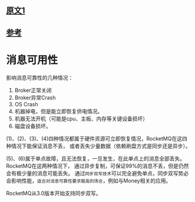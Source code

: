 
## [原文1](http://jm.taobao.org/2017/01/12/rocketmq-quick-start-in-10-minutes/)

## [参考](http://silence.work/2019/05/04/RocketMQ%20Reliablity/)

# 消息可用性

影响消息可靠性的几种情况：

1. Broker正常关闭
2. Broker异常Crash
3. OS Crash
4. 机器掉电，但是能立即恢复供电情况。
5. 机器无法开机（可能是cpu、主板、内存等关键设备损坏）
6. 磁盘设备损坏。

(1)、(2)、(3)、(4)四种情况都属于硬件资源可立即恢复情况，RocketMQ在这四种情况下能保证消息不丢，
或者丢失少量数据（依赖刷盘方式是同步还是异步）。

(5)、(6)属于单点故障，且无法恢复，一旦发生，在此单点上的消息全部丢失。RocketMQ在这两种情况下，
通过异步复制，可保证99%的消息不丢，但是仍然会有极少量的消息可能丢失。
通过`同步双写技术`可以完全避免单点，同步双写势必会影响性能，`适合对消息可靠性要求极高的场合`，例如与Money相关的应用。

RocketMQ从3.0版本开始支持同步双写。